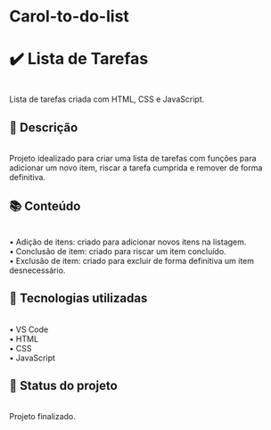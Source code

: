 # Carol-to-do-list

<h1> ✔️ Lista de Tarefas </h1> <br />
Lista de tarefas criada com HTML, CSS e JavaScript. <br />
<h2> 📝 Descrição </h2> <br />
Projeto idealizado para criar uma lista de tarefas com funções para adicionar um novo item, riscar a tarefa cumprida e remover de forma definitiva. <br />
<h2> 📚 Conteúdo </h2> <br />
•	Adição de itens: criado para adicionar novos itens na listagem. <br />
•	Conclusão de item: criado para riscar um item concluído. <br />
•	Exclusão de item: criado para excluir de forma definitiva um item desnecessário. <br />
<h2> 🔧 Tecnologias utilizadas </h2> <br />
•	VS Code <br />
•	HTML <br />
•	CSS <br />
•	JavaScript <br />
<h2> 🎯 Status do projeto </h2> <br />
Projeto finalizado.

